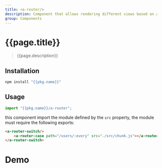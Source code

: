 ```yaml
---
title: <a-router/>
description: Component that allows rendering different views based on a selector and resizing the container
group: Components
---
```


# {{page.title}}

> {{page.description}}

## Installation

```bash
npm install "{{pkg.name}}"
```

## Usage

```jsx
import "{{pkg.name}}/a-router";
```

this component import the module defined by the `src` property, the module must require the following exports:

```html
<a-router-switch/>
    <a-router-case path="/users/:every" src="./src/chunk.js"></a-router-case>
</a-router-switch>
```

# Demo

<a-showcase src="a-router.showcase.js"></a-showcase>

<script type="module" src="../a-showcase/a-showcase.js"></script>
